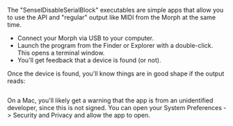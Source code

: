The "SenselDisableSerialBlock" executables are simple apps that allow you to use the API and "regular" output like MIDI from the Morph at the same time.
* Connect your Morph via USB to your computer. 
* Launch the program from the Finder or Explorer with a double-click. This opens a terminal window.
* You'll get feedback that a device is found (or not). 

Once the device is found, you'll know things are in good shape if the output reads:
```

```

On a Mac, you'll likely get a warning that the app is from an unidentified developer, since this is not signed. 
You can open your System Preferences -> Security and Privacy and allow the app to open.
